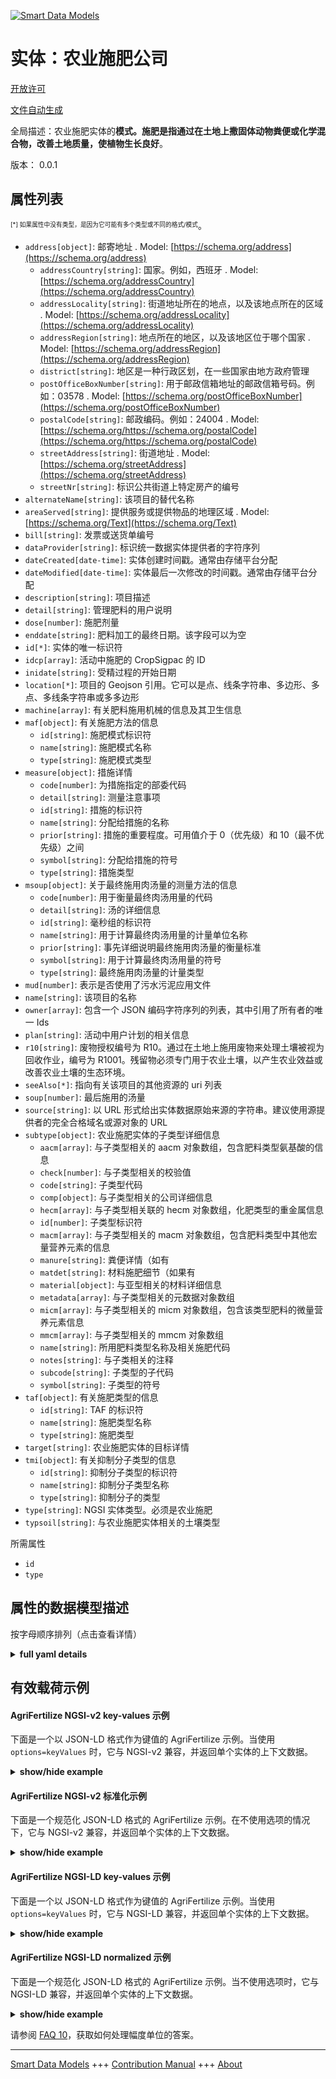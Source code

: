 <!-- 10-Header -->  
[![Smart Data Models](https://smartdatamodels.org/wp-content/uploads/2022/01/SmartDataModels_logo.png "Logo")](https://smartdatamodels.org)  
实体：农业施肥公司  
=========<!-- /10-Header -->  
<!-- 15-License -->  
[开放许可](https://github.com/smart-data-models//dataModel.Agrifood/blob/master/AgriFertilize/LICENSE.md)  
[文件自动生成](https://docs.google.com/presentation/d/e/2PACX-1vTs-Ng5dIAwkg91oTTUdt8ua7woBXhPnwavZ0FxgR8BsAI_Ek3C5q97Nd94HS8KhP-r_quD4H0fgyt3/pub?start=false&loop=false&delayms=3000#slide=id.gb715ace035_0_60)  
<!-- /15-License -->  
<!-- 20-Description -->  
全局描述：农业施肥实体的**模式。施肥是指通过在土地上撒固体动物粪便或化学混合物，改善土地质量，使植物生长良好**。  
版本： 0.0.1  
<!-- /20-Description -->  
<!-- 30-PropertiesList -->  

## 属性列表  

<sup><sub>[*] 如果属性中没有类型，是因为它可能有多个类型或不同的格式/模式</sub></sup>。  
- `address[object]`: 邮寄地址  . Model: [https://schema.org/address](https://schema.org/address)	- `addressCountry[string]`: 国家。例如，西班牙  . Model: [https://schema.org/addressCountry](https://schema.org/addressCountry)  
	- `addressLocality[string]`: 街道地址所在的地点，以及该地点所在的区域  . Model: [https://schema.org/addressLocality](https://schema.org/addressLocality)  
	- `addressRegion[string]`: 地点所在的地区，以及该地区位于哪个国家  . Model: [https://schema.org/addressRegion](https://schema.org/addressRegion)  
	- `district[string]`: 地区是一种行政区划，在一些国家由地方政府管理    
	- `postOfficeBoxNumber[string]`: 用于邮政信箱地址的邮政信箱号码。例如：03578  . Model: [https://schema.org/postOfficeBoxNumber](https://schema.org/postOfficeBoxNumber)  
	- `postalCode[string]`: 邮政编码。例如：24004  . Model: [https://schema.org/https://schema.org/postalCode](https://schema.org/https://schema.org/postalCode)  
	- `streetAddress[string]`: 街道地址  . Model: [https://schema.org/streetAddress](https://schema.org/streetAddress)  
	- `streetNr[string]`: 标识公共街道上特定房产的编号    
- `alternateName[string]`: 该项目的替代名称  - `areaServed[string]`: 提供服务或提供物品的地理区域  . Model: [https://schema.org/Text](https://schema.org/Text)- `bill[string]`: 发票或送货单编号  - `dataProvider[string]`: 标识统一数据实体提供者的字符序列  - `dateCreated[date-time]`: 实体创建时间戳。通常由存储平台分配  - `dateModified[date-time]`: 实体最后一次修改的时间戳。通常由存储平台分配  - `description[string]`: 项目描述  - `detail[string]`: 管理肥料的用户说明  - `dose[number]`: 施肥剂量  - `enddate[string]`: 肥料加工的最终日期。该字段可以为空  - `id[*]`: 实体的唯一标识符  - `idcp[array]`: 活动中施肥的 CropSigpac 的 ID  - `inidate[string]`: 受精过程的开始日期  - `location[*]`: 项目的 Geojson 引用。它可以是点、线条字符串、多边形、多点、多线条字符串或多多边形  - `machine[array]`: 有关肥料施用机械的信息及其卫生信息  - `maf[object]`: 有关施肥方法的信息  	- `id[string]`: 施肥模式标识符    
	- `name[string]`: 施肥模式名称    
	- `type[string]`: 施肥模式类型    
- `measure[object]`: 措施详情  	- `code[number]`: 为措施指定的部委代码    
	- `detail[string]`: 测量注意事项    
	- `id[string]`: 措施的标识符    
	- `name[string]`: 分配给措施的名称    
	- `prior[string]`: 措施的重要程度。可用值介于 0（优先级）和 10（最不优先级）之间    
	- `symbol[string]`: 分配给措施的符号    
	- `type[string]`: 措施类型    
- `msoup[object]`: 关于最终施用肉汤量的测量方法的信息  	- `code[number]`: 用于衡量最终肉汤用量的代码    
	- `detail[string]`: 汤的详细信息    
	- `id[string]`: 毫秒组的标识符    
	- `name[string]`: 用于计算最终肉汤用量的计量单位名称    
	- `prior[string]`: 事先详细说明最终施用肉汤量的衡量标准    
	- `symbol[string]`: 用于计算最终肉汤用量的符号    
	- `type[string]`: 最终施用肉汤量的计量类型    
- `mud[number]`: 表示是否使用了污水污泥应用文件  - `name[string]`: 该项目的名称  - `owner[array]`: 包含一个 JSON 编码字符序列的列表，其中引用了所有者的唯一 Ids  - `plan[string]`: 活动中用户计划的相关信息  - `r10[string]`: 废物授权编号为 R10。通过在土地上施用废物来处理土壤被视为回收作业，编号为 R1001。残留物必须专门用于农业土壤，以产生农业效益或改善农业土壤的生态环境。  - `seeAlso[*]`: 指向有关该项目的其他资源的 uri 列表  - `soup[number]`: 最后施用的汤量  - `source[string]`: 以 URL 形式给出实体数据原始来源的字符串。建议使用源提供者的完全合格域名或源对象的 URL  - `subtype[object]`: 农业施肥实体的子类型详细信息  	- `aacm[array]`: 与子类型相关的 aacm 对象数组，包含肥料类型氨基酸的信息    
	- `check[number]`: 与子类型相关的校验值    
	- `code[string]`: 子类型代码    
	- `comp[object]`: 与子类型相关的公司详细信息    
	- `hecm[array]`: 与子类型相关联的 hecm 对象数组，化肥类型的重金属信息    
	- `id[number]`: 子类型标识符    
	- `macm[array]`: 与子类型相关的 macm 对象数组，包含肥料类型中其他宏量营养元素的信息    
	- `manure[string]`: 粪便详情（如有    
	- `matdet[string]`: 材料施肥细节（如果有    
	- `material[object]`: 与亚型相关的材料详细信息    
	- `metadata[array]`: 与子类型相关的元数据对象数组    
	- `micm[array]`: 与子类型相关的 micm 对象数组，包含该类型肥料的微量营养元素信息    
	- `mmcm[array]`: 与子类型相关的 mmcm 对象数组    
	- `name[string]`: 所用肥料类型名称及相关施肥代码    
	- `notes[string]`: 与子类相关的注释    
	- `subcode[string]`: 子类型的子代码    
	- `symbol[string]`: 子类型的符号    
- `taf[object]`: 有关施肥类型的信息  	- `id[string]`: TAF 的标识符    
	- `name[string]`: 施肥类型名称    
	- `type[string]`: 施肥类型    
- `target[string]`: 农业施肥实体的目标详情  - `tmi[object]`: 有关抑制分子类型的信息  	- `id[string]`: 抑制分子类型的标识符    
	- `name[string]`: 抑制分子类型名称    
	- `type[string]`: 抑制分子的类型    
- `type[string]`: NGSI 实体类型。必须是农业施肥  - `typsoil[string]`: 与农业施肥实体相关的土壤类型  <!-- /30-PropertiesList -->  
<!-- 35-RequiredProperties -->  
所需属性  
- `id`  - `type`  <!-- /35-RequiredProperties -->  
<!-- 40-NotesYaml -->  
<!-- /40-NotesYaml -->  
<!-- 50-DataModelHeader -->  
## 属性的数据模型描述  
按字母顺序排列（点击查看详情）  
<!-- /50-DataModelHeader -->  
<!-- 60-ModelYaml -->  
<details><summary><strong>full yaml details</strong></summary>    
```yaml  
AgriFertilize:    
  description: 'Schema for AgriFertilize entity. To fertilize land means to improve its quality in order to make plants grow well on it, by spreading solid animal waste or a chemical mixture on it'    
  properties:    
    address:    
      description: The mailing address    
      properties:    
        addressCountry:    
          description: 'The country. For example, Spain'    
          type: string    
          x-ngsi:    
            model: https://schema.org/addressCountry    
            type: Property    
        addressLocality:    
          description: 'The locality in which the street address is, and which is in the region'    
          type: string    
          x-ngsi:    
            model: https://schema.org/addressLocality    
            type: Property    
        addressRegion:    
          description: 'The region in which the locality is, and which is in the country'    
          type: string    
          x-ngsi:    
            model: https://schema.org/addressRegion    
            type: Property    
        district:    
          description: 'A district is a type of administrative division that, in some countries, is managed by the local government'    
          type: string    
          x-ngsi:    
            type: Property    
        postOfficeBoxNumber:    
          description: 'The post office box number for PO box addresses. For example, 03578'    
          type: string    
          x-ngsi:    
            model: https://schema.org/postOfficeBoxNumber    
            type: Property    
        postalCode:    
          description: 'The postal code. For example, 24004'    
          type: string    
          x-ngsi:    
            model: https://schema.org/https://schema.org/postalCode    
            type: Property    
        streetAddress:    
          description: The street address    
          type: string    
          x-ngsi:    
            model: https://schema.org/streetAddress    
            type: Property    
        streetNr:    
          description: Number identifying a specific property on a public street    
          type: string    
          x-ngsi:    
            type: Property    
      type: object    
      x-ngsi:    
        model: https://schema.org/address    
        type: Property    
    alternateName:    
      description: An alternative name for this item    
      type: string    
      x-ngsi:    
        type: Property    
    areaServed:    
      description: The geographic area where a service or offered item is provided    
      type: string    
      x-ngsi:    
        model: https://schema.org/Text    
        type: Property    
    bill:    
      description: Invoice or delivery note number    
      type: string    
      x-ngsi:    
        type: Property    
    dataProvider:    
      description: A sequence of characters identifying the provider of the harmonised data entity    
      type: string    
      x-ngsi:    
        type: Property    
    dateCreated:    
      description: Entity creation timestamp. This will usually be allocated by the storage platform    
      format: date-time    
      type: string    
      x-ngsi:    
        type: Property    
    dateModified:    
      description: Timestamp of the last modification of the entity. This will usually be allocated by the storage platform    
      format: date-time    
      type: string    
      x-ngsi:    
        type: Property    
    description:    
      description: A description of this item    
      type: string    
      x-ngsi:    
        type: Property    
    detail:    
      description: User notes on administered fertilizer    
      type: string    
      x-ngsi:    
        type: Property    
    dose:    
      description: Fertilizer dose administered    
      type: number    
      x-ngsi:    
        type: Property    
    enddate:    
      description: Final date of fertilizer process. This field can be empty    
      type: string    
      x-ngsi:    
        type: Property    
    id:    
      anyOf:    
        - description: Identifier format of any NGSI entity    
          maxLength: 256    
          minLength: 1    
          pattern: ^[\w\-\.\{\}\$\+\*\[\]`|~^@!,:\\]+$    
          type: string    
          x-ngsi:    
            type: Property    
        - description: Identifier format of any NGSI entity    
          format: uri    
          type: string    
          x-ngsi:    
            type: Property    
      description: Unique identifier of the entity    
      x-ngsi:    
        type: Relationship    
    idcp:    
      description: IDs of the CropSigpac on which the fertilizer is applied in the campaign    
      items:    
        description: Every element of the array of IDs of the CropSigpac on which the fertilizer is applied    
        type: string    
        x-ngsi:    
          type: Property    
      type: array    
      x-ngsi:    
        type: Property    
    inidate:    
      description: The start date of the fertilization process    
      type: string    
      x-ngsi:    
        type: Property    
    location:    
      description: 'Geojson reference to the item. It can be Point, LineString, Polygon, MultiPoint, MultiLineString or MultiPolygon'    
      oneOf:    
        - description: Geojson reference to the item. Point    
          properties:    
            bbox:    
              items:    
                type: number    
              minItems: 4    
              type: array    
            coordinates:    
              items:    
                type: number    
              minItems: 2    
              type: array    
            type:    
              enum:    
                - Point    
              type: string    
          required:    
            - type    
            - coordinates    
          title: GeoJSON Point    
          type: object    
          x-ngsi:    
            type: GeoProperty    
        - description: Geojson reference to the item. LineString    
          properties:    
            bbox:    
              items:    
                type: number    
              minItems: 4    
              type: array    
            coordinates:    
              items:    
                items:    
                  type: number    
                minItems: 2    
                type: array    
              minItems: 2    
              type: array    
            type:    
              enum:    
                - LineString    
              type: string    
          required:    
            - type    
            - coordinates    
          title: GeoJSON LineString    
          type: object    
          x-ngsi:    
            type: GeoProperty    
        - description: Geojson reference to the item. Polygon    
          properties:    
            bbox:    
              items:    
                type: number    
              minItems: 4    
              type: array    
            coordinates:    
              items:    
                items:    
                  items:    
                    type: number    
                  minItems: 2    
                  type: array    
                minItems: 4    
                type: array    
              type: array    
            type:    
              enum:    
                - Polygon    
              type: string    
          required:    
            - type    
            - coordinates    
          title: GeoJSON Polygon    
          type: object    
          x-ngsi:    
            type: GeoProperty    
        - description: Geojson reference to the item. MultiPoint    
          properties:    
            bbox:    
              items:    
                type: number    
              minItems: 4    
              type: array    
            coordinates:    
              items:    
                items:    
                  type: number    
                minItems: 2    
                type: array    
              type: array    
            type:    
              enum:    
                - MultiPoint    
              type: string    
          required:    
            - type    
            - coordinates    
          title: GeoJSON MultiPoint    
          type: object    
          x-ngsi:    
            type: GeoProperty    
        - description: Geojson reference to the item. MultiLineString    
          properties:    
            bbox:    
              items:    
                type: number    
              minItems: 4    
              type: array    
            coordinates:    
              items:    
                items:    
                  items:    
                    type: number    
                  minItems: 2    
                  type: array    
                minItems: 2    
                type: array    
              type: array    
            type:    
              enum:    
                - MultiLineString    
              type: string    
          required:    
            - type    
            - coordinates    
          title: GeoJSON MultiLineString    
          type: object    
          x-ngsi:    
            type: GeoProperty    
        - description: Geojson reference to the item. MultiLineString    
          properties:    
            bbox:    
              items:    
                type: number    
              minItems: 4    
              type: array    
            coordinates:    
              items:    
                items:    
                  items:    
                    items:    
                      type: number    
                    minItems: 2    
                    type: array    
                  minItems: 4    
                  type: array    
                type: array    
              type: array    
            type:    
              enum:    
                - MultiPolygon    
              type: string    
          required:    
            - type    
            - coordinates    
          title: GeoJSON MultiPolygon    
          type: object    
          x-ngsi:    
            type: GeoProperty    
      x-ngsi:    
        type: GeoProperty    
    machine:    
      description: Information on the machinery assigned to the application of the fertilizer as well as information on its hygiene    
      items:    
        description: Every element in the array of machines used    
        properties:    
          detail:    
            description: This field contains the value associated to the machine    
            type: string    
            x-ngsi:    
              type: Property    
          id:    
            description: Identifier unique of the machine    
            type: string    
            x-ngsi:    
              type: Property    
          idmachine:    
            description: This field contains the value associated to the internal id    
            type: string    
            x-ngsi:    
              type: Property    
          product:    
            description: This field contains the value associated to the product that the machine applies    
            type: string    
            x-ngsi:    
              type: Property    
          type:    
            description: This field contains the type of machine    
            type: string    
            x-ngsi:    
              type: Property    
        type: object    
        x-ngsi:    
          type: Property    
      type: array    
      x-ngsi:    
        type: Property    
    maf:    
      description: Information on fertilizer application methods    
      properties:    
        id:    
          description: Identifier of fertilizer application mode    
          type: string    
          x-ngsi:    
            type: Property    
        name:    
          description: Name of fertilizer application mode    
          type: string    
          x-ngsi:    
            type: Property    
        type:    
          description: Type of fertilizer application mode    
          type: string    
          x-ngsi:    
            type: Property    
      type: object    
      x-ngsi:    
        type: Property    
    measure:    
      description: Details of the measure    
      properties:    
        code:    
          description: Ministry code assigned to the measure    
          type: number    
          x-ngsi:    
            type: Property    
        detail:    
          description: Notes about the measurement    
          type: string    
          x-ngsi:    
            type: Property    
        id:    
          description: Identifier of the measure    
          type: string    
          x-ngsi:    
            type: Property    
        name:    
          description: Name assigned to the measure    
          type: string    
          x-ngsi:    
            type: Property    
        prior:    
          description: Level of importance of the measure. Available values are between 0 (priority) and 10 (least priority)    
          type: string    
          x-ngsi:    
            type: Property    
        symbol:    
          description: Symbol assigned to the measure    
          type: string    
          x-ngsi:    
            type: Property    
        type:    
          description: Type of the measure    
          type: string    
          x-ngsi:    
            type: Property    
      type: object    
      x-ngsi:    
        type: Property    
    msoup:    
      description: Information on the measurement used for the final amount of broth administered    
      properties:    
        code:    
          description: Code of the measure used for the final amount of broth administered    
          type: number    
          x-ngsi:    
            type: Property    
        detail:    
          description: Details of the msoup    
          type: string    
          x-ngsi:    
            type: Property    
        id:    
          description: Identifier of the msoup    
          type: string    
          x-ngsi:    
            type: Property    
        name:    
          description: Name of the measure used for the final amount of broth administered    
          type: string    
          x-ngsi:    
            type: Property    
        prior:    
          description: Prior details of the measure used for the final amount of broth administered    
          type: string    
          x-ngsi:    
            type: Property    
        symbol:    
          description: Symbol of the measure used for the final amount of broth administered    
          type: string    
          x-ngsi:    
            type: Property    
        type:    
          description: Type of the measure used for the final amount of broth administered    
          type: string    
          x-ngsi:    
            type: Property    
      type: object    
      x-ngsi:    
        type: Property    
    mud:    
      description: Indicates whether sewage sludge application document has been used or not    
      type: number    
      x-ngsi:    
        type: Property    
    name:    
      description: The name of this item    
      type: string    
      x-ngsi:    
        type: Property    
    owner:    
      description: A List containing a JSON encoded sequence of characters referencing the unique Ids of the owner(s)    
      items:    
        anyOf:    
          - description: Identifier format of any NGSI entity    
            maxLength: 256    
            minLength: 1    
            pattern: ^[\w\-\.\{\}\$\+\*\[\]`|~^@!,:\\]+$    
            type: string    
            x-ngsi:    
              type: Property    
          - description: Identifier format of any NGSI entity    
            format: uri    
            type: string    
            x-ngsi:    
              type: Property    
        description: Unique identifier of the entity    
        x-ngsi:    
          type: Relationship    
      type: array    
      x-ngsi:    
        type: Property    
    plan:    
      description: Information about the subscriber plans that are part of the campaign    
      type: string    
      x-ngsi:    
        type: Property    
    r10:    
      description: Waste authorisation number R10. The treatment of soil by applying waste to the land is considered a recovery operation coded as R1001. Residues must be applied to agricultural soils exclusively for the purpose of producing a benefit to agriculture or an ecological improvement of the same    
      type: string    
      x-ngsi:    
        type: Property    
    seeAlso:    
      description: list of uri pointing to additional resources about the item    
      oneOf:    
        - items:    
            format: uri    
            type: string    
          minItems: 1    
          type: array    
        - format: uri    
          type: string    
      x-ngsi:    
        type: Property    
    soup:    
      description: Final soup amount administered    
      type: number    
      x-ngsi:    
        type: Property    
    source:    
      description: 'A sequence of characters giving the original source of the entity data as a URL. Recommended to be the fully qualified domain name of the source provider, or the URL to the source object'    
      type: string    
      x-ngsi:    
        type: Property    
    subtype:    
      description: Subtype details of the AgriFertilize entity    
      properties:    
        aacm:    
          description: 'Array of aacm objects associated with the subtype, information on amino acids of the fertilizer type'    
          items:    
            description: 'Every element of the accm '    
            properties:    
              id:    
                description: Identifier of aacm    
                type: number    
                x-ngsi:    
                  type: Property    
              subtype:    
                description: Subtype details of aacm    
                properties:    
                  code:    
                    description: Code of the aacm subtype    
                    type: number    
                    x-ngsi:    
                      type: Property    
                  id:    
                    description: Identifier of the aacm subtype    
                    type: number    
                    x-ngsi:    
                      type: Property    
                  name:    
                    description: Name of the amino acids of the fertilizer type    
                    type: string    
                    x-ngsi:    
                      type: Property    
                  subtype:    
                    description: Nested subtype details of aacm    
                    properties:    
                      id:    
                        description: Identifier of the nested aacm subtype    
                        type: number    
                        x-ngsi:    
                          type: Property    
                      name:    
                        description: Name of the nested aacm subtype    
                        type: string    
                        x-ngsi:    
                          type: Property    
                      type:    
                        description: Type of the nested aacm subtype    
                        type: string    
                        x-ngsi:    
                          type: Property    
                    type: object    
                    x-ngsi:    
                      type: Property    
                  symbol:    
                    description: Symbol of the aacm subtype    
                    type: string    
                    x-ngsi:    
                      type: Property    
                  type:    
                    description: Type of the aacm subtype    
                    type: string    
                    x-ngsi:    
                      type: Property    
                type: object    
                x-ngsi:    
                  type: Property    
              type:    
                description: 'This field contains the type associated to the aacm, information on amino acids of the fertilizer type'    
                type: string    
                x-ngsi:    
                  type: Property    
              value:    
                description: This field contains the value associated to the aacm    
                type: number    
                x-ngsi:    
                  type: Property    
            type: object    
            x-ngsi:    
              type: Property    
          type: array    
          x-ngsi:    
            type: Property    
        check:    
          description: Check value associated with the subtype    
          type: number    
          x-ngsi:    
            type: Property    
        code:    
          description: Code of the subtype    
          type: string    
          x-ngsi:    
            type: Property    
        comp:    
          description: Details of the company associated with the subtype    
          properties:    
            id:    
              description: Identifier of the company    
              type: number    
              x-ngsi:    
                type: Property    
            name:    
              description: Name of the company that owns the fertilizer    
              type: string    
              x-ngsi:    
                type: Property    
            type:    
              description: Type of the company    
              type: string    
              x-ngsi:    
                type: Property    
            vat:    
              description: VAT of the company that owns the fertilizer    
              type: string    
              x-ngsi:    
                type: Property    
          type: object    
          x-ngsi:    
            type: Property    
        hecm:    
          description: 'Array of hecm objects associated with the subtype, information heavy metals of the fertilizer type'    
          items:    
            description: Every element of the hecm array    
            properties:    
              id:    
                description: Identifier of hecm    
                type: number    
                x-ngsi:    
                  type: Property    
              subtype:    
                description: Subtype details of hecm    
                properties:    
                  code:    
                    description: Code of the hecm subtype    
                    type: number    
                    x-ngsi:    
                      type: Property    
                  id:    
                    description: Identifier of the hecm subtype    
                    type: number    
                    x-ngsi:    
                      type: Property    
                  name:    
                    description: Name of the heavy metals of the fertilizer type    
                    type: string    
                    x-ngsi:    
                      type: Property    
                  subtype:    
                    description: Nested subtype details of hecm    
                    properties:    
                      id:    
                        description: Identifier of the nested hecm subtype    
                        type: number    
                        x-ngsi:    
                          type: Property    
                      name:    
                        description: Name of the nested hecm subtype    
                        type: string    
                        x-ngsi:    
                          type: Property    
                      type:    
                        description: Type of the nested hecm subtype    
                        type: string    
                        x-ngsi:    
                          type: Property    
                    type: object    
                    x-ngsi:    
                      type: Property    
                  symbol:    
                    description: Symbol of the hecm subtype    
                    type: string    
                    x-ngsi:    
                      type: Property    
                  type:    
                    description: Type of the hecm subtype    
                    type: string    
                    x-ngsi:    
                      type: Property    
                type: object    
                x-ngsi:    
                  type: Property    
              type:    
                description: 'This field contains the type associated to the hecm, information on heavy metals of the fertilizer type'    
                type: string    
                x-ngsi:    
                  type: Property    
              value:    
                description: This field contains the value associated to the hecm    
                type: number    
                x-ngsi:    
                  type: Property    
            type: object    
            x-ngsi:    
              type: Property    
          type: array    
          x-ngsi:    
            type: Property    
        id:    
          description: Identifier of the subtype    
          type: number    
          x-ngsi:    
            type: Property    
        macm:    
          description: 'Array of macm objects associated with the subtype, information on other macronutrients of the fertilizer type'    
          items:    
            description: The individual objects inside the macm    
            properties:    
              id:    
                description: Identifier of macm    
                type: number    
                x-ngsi:    
                  type: Property    
              subtype:    
                description: Subtype details of macm    
                properties:    
                  code:    
                    description: Code of the macm subtype    
                    type: number    
                    x-ngsi:    
                      type: Property    
                  id:    
                    description: Identifier of the macm subtype    
                    type: number    
                    x-ngsi:    
                      type: Property    
                  name:    
                    description: Name of the other macronutrients of the fertilizer type    
                    type: string    
                    x-ngsi:    
                      type: Property    
                  subtype:    
                    description: Nested subtype details of macm    
                    properties:    
                      id:    
                        description: Identifier of the nested macm subtype    
                        type: number    
                        x-ngsi:    
                          type: Property    
                      name:    
                        description: Name of the nested macm subtype    
                        type: string    
                        x-ngsi:    
                          type: Property    
                      type:    
                        description: Type of the nested macm subtype    
                        type: string    
                        x-ngsi:    
                          type: Property    
                    type: object    
                    x-ngsi:    
                      type: Property    
                  symbol:    
                    description: Symbol of the macm subtype    
                    type: string    
                    x-ngsi:    
                      type: Property    
                  type:    
                    description: Type of the macm subtype    
                    type: string    
                    x-ngsi:    
                      type: Property    
                type: object    
                x-ngsi:    
                  type: Property    
              type:    
                description: 'This field contains the type associated to the macm, information on other macronutrients of the fertilizer type'    
                type: string    
                x-ngsi:    
                  type: Property    
              value:    
                description: This field contains the value associated to the macm    
                type: number    
                x-ngsi:    
                  type: Property    
            type: object    
            x-ngsi:    
              type: Property    
          type: array    
          x-ngsi:    
            type: Property    
        manure:    
          description: 'Manure details, if any'    
          type: string    
          x-ngsi:    
            type: Property    
        matdet:    
          description: 'Material fertilize detail, if any'    
          type: string    
          x-ngsi:    
            type: Property    
        material:    
          description: Material details associated with the subtype    
          properties:    
            id:    
              description: Identifier of the material    
              type: number    
              x-ngsi:    
                type: Property    
            name:    
              description: Name of the material that uses compost or fertilizer    
              type: string    
              x-ngsi:    
                type: Property    
            type:    
              description: Type of the material that uses compost or fertilizer    
              type: string    
              x-ngsi:    
                type: Property    
          type: object    
          x-ngsi:    
            type: Property    
        metadata:    
          description: Array of metadata objects associated with the subtype    
          items:    
            description: Every group of elements in the metadata    
            properties:    
              date:    
                description: Date associated with the metadata    
                format: date-time    
                type: string    
                x-ngsi:    
                  type: Property    
              type:    
                description: Type of metadata    
                type: string    
                x-ngsi:    
                  type: Property    
              user:    
                description: User details associated with the metadata    
                properties:    
                  email:    
                    description: Email of the user    
                    type: string    
                    x-ngsi:    
                      type: Property    
                  id:    
                    description: Identifier of the user    
                    type: string    
                    x-ngsi:    
                      type: Property    
                  loginname:    
                    description: Login name of the user    
                    type: string    
                    x-ngsi:    
                      type: Property    
                  name:    
                    description: Name of the user in the system    
                    type: string    
                    x-ngsi:    
                      type: Property    
                  surname:    
                    description: Surname of the user    
                    type: string    
                    x-ngsi:    
                      type: Property    
                  type:    
                    description: Type of the user    
                    type: string    
                    x-ngsi:    
                      type: Property    
                  vat:    
                    description: VAT (identification number) of the user    
                    type: string    
                    x-ngsi:    
                      type: Property    
                type: object    
                x-ngsi:    
                  type: Property    
            type: object    
            x-ngsi:    
              type: Property    
          type: array    
          x-ngsi:    
            type: Property    
        micm:    
          description: 'Array of micm objects associated with the subtype, information on micronutrients of the type of fertilizer'    
          items:    
            description: Every element of the micm    
            properties:    
              id:    
                description: Identifier of micm    
                type: number    
                x-ngsi:    
                  type: Property    
              subtype:    
                description: Subtype details of micm    
                properties:    
                  code:    
                    description: Code of the micm subtype    
                    type: number    
                    x-ngsi:    
                      type: Property    
                  id:    
                    description: Identifier of the micm subtype    
                    type: number    
                    x-ngsi:    
                      type: Property    
                  name:    
                    description: Name of the micronutrients of the type of fertilizer    
                    type: string    
                    x-ngsi:    
                      type: Property    
                  subtype:    
                    description: Nested subtype details of micm    
                    properties:    
                      id:    
                        description: Identifier of the nested micm subtype    
                        type: number    
                        x-ngsi:    
                          type: Property    
                      name:    
                        description: Name of the nested micm subtype    
                        type: string    
                        x-ngsi:    
                          type: Property    
                      type:    
                        description: Type of the nested micm subtype    
                        type: string    
                        x-ngsi:    
                          type: Property    
                    type: object    
                    x-ngsi:    
                      type: Property    
                  symbol:    
                    description: Symbol of the micm subtype    
                    type: string    
                    x-ngsi:    
                      type: Property    
                  type:    
                    description: Type of the micm subtype    
                    type: string    
                    x-ngsi:    
                      type: Property    
                type: object    
                x-ngsi:    
                  type: Property    
              type:    
                description: 'This field contains the type associated to the micm, information on micronutrients of the type of fertilizer'    
                type: string    
                x-ngsi:    
                  type: Property    
              value:    
                description: This field contains the value associated to the micm    
                type: number    
                x-ngsi:    
                  type: Property    
            type: object    
            x-ngsi:    
              type: Property    
          type: array    
          x-ngsi:    
            type: Property    
        mmcm:    
          description: Array of mmcm objects associated with the subtype    
          items:    
            description: Every element in the mmdm array    
            properties:    
              id:    
                description: Identifier of mmcm    
                type: number    
                x-ngsi:    
                  type: Property    
              subtype:    
                description: Subtype details of mmcm    
                properties:    
                  code:    
                    description: Code of the mmcm subtype    
                    type: number    
                    x-ngsi:    
                      type: Property    
                  id:    
                    description: Identifier of the mmcm subtype    
                    type: number    
                    x-ngsi:    
                      type: Property    
                  name:    
                    description: Name of the main macronutrient of the fertilizer type    
                    type: string    
                    x-ngsi:    
                      type: Property    
                  subtype:    
                    description: Nested subtype details of mmcm    
                    properties:    
                      id:    
                        description: Identifier of the nested mmcm subtype    
                        type: number    
                        x-ngsi:    
                          type: Property    
                      name:    
                        description: Name of the nested mmcm subtype    
                        type: string    
                        x-ngsi:    
                          type: Property    
                      type:    
                        description: Type of the nested mmcm subtype    
                        type: string    
                        x-ngsi:    
                          type: Property    
                    type: object    
                    x-ngsi:    
                      type: Property    
                  symbol:    
                    description: Symbol of the mmcm subtype    
                    type: string    
                    x-ngsi:    
                      type: Property    
                  type:    
                    description: Type of the mmcm subtype    
                    type: string    
                    x-ngsi:    
                      type: Property    
                type: object    
                x-ngsi:    
                  type: Property    
              type:    
                description: 'This field contains the type associated to the mmcm, information on the main macronutrients of the fertilizer type'    
                type: string    
                x-ngsi:    
                  type: Property    
              value:    
                description: This field contains the value associated to the mmcm    
                type: number    
                x-ngsi:    
                  type: Property    
            type: object    
            x-ngsi:    
              type: Property    
          type: array    
          x-ngsi:    
            type: Property    
        name:    
          description: Name of the type of fertilizer used and associated with the fertilization code    
          type: string    
          x-ngsi:    
            type: Property    
        notes:    
          description: Notes associated with the subtype    
          type: string    
          x-ngsi:    
            type: Property    
        subcode:    
          description: Subcode of the subtype    
          type: string    
          x-ngsi:    
            type: Property    
        symbol:    
          description: Symbol of the subtype    
          type: string    
          x-ngsi:    
            type: Property    
      type: object    
      x-ngsi:    
        type: Property    
    taf:    
      description: Information on types of fertilizer application    
      properties:    
        id:    
          description: Identifier of the TAF    
          type: string    
          x-ngsi:    
            type: Property    
        name:    
          description: Name of the types of fertilizer application    
          type: string    
          x-ngsi:    
            type: Property    
        type:    
          description: Type of the types of fertilizer application    
          type: string    
          x-ngsi:    
            type: Property    
      type: object    
      x-ngsi:    
        type: Property    
    target:    
      description: Target details for the AgriFertilize entity    
      type: string    
      x-ngsi:    
        type: Property    
    tmi:    
      description: Information on the types of inhibitory molecule    
      properties:    
        id:    
          description: Identifier of the types of inhibitory molecule    
          type: string    
          x-ngsi:    
            type: Property    
        name:    
          description: Name of the types of inhibitory molecule    
          type: string    
          x-ngsi:    
            type: Property    
        type:    
          description: Type of the types of inhibitory molecule    
          type: string    
          x-ngsi:    
            type: Property    
      type: object    
      x-ngsi:    
        type: Property    
    type:    
      description: NGSI Entity Type. It has to be AgriFertilize    
      enum:    
        - AgriFertilize    
      type: string    
      x-ngsi:    
        type: Property    
    typsoil:    
      description: Type of soil associated with the AgriFertilize entity    
      type: string    
      x-ngsi:    
        type: Property    
  required:    
    - id    
    - type    
  type: object    
  x-derived-from: ""    
  x-disclaimer: 'Redistribution and use in source and binary forms, with or without modification, are permitted  provided that the license conditions are met. Copyleft (c) 2024 Contributors to Smart Data Models Program'    
  x-license-url: https://github.com/smart-data-models/dataModel.Agrifood/blob/master/AgriFertilize/LICENSE.md    
  x-model-schema: https://smart-data-models.github.io/dataModel.Agrifood/AgriFertilize/schema.json    
  x-model-tags: 'Agrifood, AgriFertilize'    
  x-version: 0.0.1    
```  
</details>    
<!-- /60-ModelYaml -->  
<!-- 70-MiddleNotes -->  
<!-- /70-MiddleNotes -->  
<!-- 80-Examples -->  
## 有效载荷示例  
#### AgriFertilize NGSI-v2 key-values 示例  
下面是一个以 JSON-LD 格式作为键值的 AgriFertilize 示例。当使用 `options=keyValues` 时，它与 NGSI-v2 兼容，并返回单个实体的上下文数据。  
<details><summary><strong>show/hide example</strong></summary>    
```json  
{  
	"id": "urn:ngsi-ld:AgriFertilize:1",  
	"type": "AgriFertilize",  
	"dateCreated": "2024-05-30T09:14:44",  
	"dateModified": "2024-05-30T09:14:44",  
	"name": "",  
	"subtype": {  
		"type": "TypeFertilize",  
		"id": 1339,  
		"code": "F0002478/2025",  
		"name": "Abono Organico Npk (Ca) 1,5-1-2 (2) Mezcla De Origen Animal Y Vegetal Sirlepur",  
		"mmcm": [{  
				"type": "CM",  
				"id": 10000,  
				"subtype": {  
					"type": "TCM",  
					"id": 1,  
					"subtype": {  
						"type": "SCM",  
						"id": 1,  
						"name": "Macronutriente principal"  
					},  
					"code": 1,  
					"name": "Nitrógeno total",  
					"symbol": "% N total"  
				},  
				"value": 1.5  
			},  
			{  
				"type": "CM",  
				"id": 10001,  
				"subtype": {  
					"type": "TCM",  
					"id": 6,  
					"subtype": {  
						"type": "SCM",  
						"id": 1,  
						"name": "Macronutriente principal"  
					},  
					"code": 6,  
					"name": "Óxido de fósforo total",  
					"symbol": "% P2O5 total"  
				},  
				"value": 1  
			},  
			{  
				"type": "CM",  
				"id": 10002,  
				"subtype": {  
					"type": "TCM",  
					"id": 9,  
					"subtype": {  
						"type": "SCM",  
						"id": 1,  
						"name": "Macronutriente principal"  
					},  
					"code": 9,  
					"name": "Óxido de potasio",  
					"symbol": "% K2O total"  
				},  
				"value": 2  
			}  
		],  
		"macm": [{  
			"type": "CM",  
			"id": 44578,  
			"subtype": {  
				"type": "TCM",  
				"id": 2,  
				"subtype": {  
					"type": "SCM",  
					"id": 2,  
					"name": "Otro macronutriente"  
				},  
				"code": 2,  
				"name": "Nitrógeno orgánico",  
				"symbol": "% N orgánico"  
			},  
			"value": 1.5  
		}],  
		"hecm": [{  
			"type": "CM",  
			"id": 44582,  
			"subtype": {  
				"type": "TCM",  
				"id": 16,  
				"subtype": {  
					"type": "SCM",  
					"id": 4,  
					"name": "Metal pesado"  
				},  
				"code": 2,  
				"name": "Cobre",  
				"symbol": "% Cu"  
			},  
			"value": 0.0001  
		}],  
		"micm": [{  
			"type": "CM",  
			"id": 44581,  
			"subtype": {  
				"type": "TCM",  
				"id": 22,  
				"subtype": {  
					"type": "SCM",  
					"id": 3,  
					"name": "Micronutriente"  
				},  
				"code": 1,  
				"name": "Boro",  
				"symbol": "% Bo"  
			},  
			"value": 1.1  
		}],  
		"accm": [{  
			"type": "CM",  
			"id": 58492,  
			"subtype": {  
				"type": "TCM",  
				"id": 33,  
				"subtype": {  
					"type": "SCM",  
					"id": 5,  
					"name": "Ácido"  
				},  
				"code": -1,  
				"name": "Ácido húmico",  
				"symbol": "% Hum"  
			},  
			"value": 1  
		}],  
		"aacm": [{  
			"type": "CM",  
			"id": 58494,  
			"subtype": {  
				"type": "TCM",  
				"id": 40,  
				"subtype": {  
					"type": "SCM",  
					"id": 6,  
					"name": "Aminoácido"  
				},  
				"code": -1,  
				"name": "Glicina",  
				"symbol": "% Gly"  
			},  
			"value": 1  
		}],  
		"otcm": [{  
			"type": "CM",  
			"id": 58496,  
			"subtype": {  
				"type": "TCM",  
				"id": 54,  
				"subtype": {  
					"type": "SCM",  
					"id": 7,  
					"name": "Otro"  
				},  
				"code": -1,  
				"name": "Manitol",  
				"symbol": "% manitol"  
			},  
			"value": 0.4  
		}],  
		"comp": {  
			"type": "Company",  
			"id": 269,  
			"name": "Organicos Pedrin, S.l",  
			"nif": ""  
		},  
		"manure": "",  
		"material": {  
			"type": "TMF",  
			"id": 15,  
			"name": "Productos fertilizantes: abonos orgánicos"  
		},  
		"matdet": "",  
		"provider": "",  
		"nif": "",  
		"check": 0,  
		"metadata": [{  
			"type": "Create",  
			"user": {  
				"type": "UserMetadata",  
				"id": "1",  
				"loginname": "sistema",  
				"email": "",  
				"name": "Sistema",  
				"surname": "",  
				"nif": ""  
			},  
			"date": "2024-02-09T15:48:46"  
		}],  
		"reviewed": "1"  
	},  
	"inidate": "2025-05-30T09:14:44",  
	"enddate": "",  
	"dose": 10,  
	"measure": {  
		"type": "Measure",  
		"id": "501",  
		"subtype": {  
			"type": "TypeMeasure",  
			"id": "6",  
			"name": "Fertilizante"  
		},  
		"code": 17,  
		"name": "Kilogramo por hectárea",  
		"symbol": "kg/ha",  
		"prior": "1",  
		"detail": ""  
	},  
	"soup": 1000,  
	"msoup": {  
		"type": "Measure",  
		"id": "514",  
		"subtype": {  
			"type": "TypeMeasure",  
			"id": "6",  
			"name": "Fertilizante"  
		},  
		"code": 4,  
		"name": "Litro",  
		"symbol": "l",  
		"prior": "3",  
		"detail": ""  
	},  
	"r10": "",  
	"mud": 0,  
	"bill": "",  
	"plan": "",  
	"taf": {  
		"type": "TAF",  
		"id": "1",  
		"name": "Abonado de fondo"  
	},  
	"maf": {  
		"type": "MAF",  
		"id": "1",  
		"name": "Esparcido general"  
	},  
	"tmi": {  
		"type": "TMI",  
		"id": "1",  
		"name": "Sin especificar",  
		"acronym": ""  
	},  
	"machine": [{  
		"type": "MachineInfoFertilize",  
		"id": "1",  
		"product": "Agua",  
		"detail": "",  
		"idmachine": "8"  
	}],  
	"detail": "",  
	"idcp": [  
		"13",  
		"14",  
		"15"  
	]  
}  
```  
</details>  
#### AgriFertilize NGSI-v2 标准化示例  
下面是一个规范化 JSON-LD 格式的 AgriFertilize 示例。在不使用选项的情况下，它与 NGSI-v2 兼容，并返回单个实体的上下文数据。  
<details><summary><strong>show/hide example</strong></summary>    
```json  
{  
  "id": "urn:ngsi-ld:AgriFertilize:1",  
  "type": "AgriFertilize",  
  "dateCreated": {  
    "type": "DateTime",  
    "value": "2024-05-30T09:14:44.000Z"  
  },  
  "dateModified": {  
    "type": "DateTime",  
    "value": "2024-05-30T09:14:44.000Z"  
  },  
  "name": {  
    "type": "Text",  
    "value": ""  
  },  
  "subtype": {  
    "type": "StructuredValue",  
    "value": {  
      "type": "TypeFertilize",  
      "id": {  
        "type": "Number",  
        "value": 1339  
      },  
      "code": {  
        "type": "Text",  
        "value": "F0002478/2025"  
      },  
      "name": {  
        "type": "Text",  
        "value": "Abono Organico Npk (Ca) 1,5-1-2 (2) Mezcla De Origen Animal Y Vegetal Sirlepur"  
      },  
      "mmcm": {  
        "type": "StructuredValue",  
        "value": [  
          {  
            "type": "CM",  
            "id": {  
              "type": "Number",  
              "value": 10000  
            },  
            "value": {  
              "type": "Number",  
              "value": 1.5  
            },  
            "subtype": {  
              "type": "StructuredValue",  
              "value": {  
                "type": "TCM",  
                "id": {  
                  "type": "Number",  
                  "value": 1  
                },  
                "subtype": {  
                  "type": "StructuredValue",  
                  "value": {  
                    "type": "SCM",  
                    "id": {  
                      "type": "Number",  
                      "value": 1  
                    },  
                    "name": {  
                      "type": "Text",  
                      "value": "Macronutriente principal"  
                    }  
                  }  
                },  
                "code": {  
                  "type": "Number",  
                  "value": 1  
                },  
                "name": {  
                  "type": "Text",  
                  "value": "Nitrógeno total"  
                },  
                "symbol": {  
                  "type": "Text",  
                  "value": "% N total"  
                }  
              }  
            }  
          },  
          {  
            "type": "CM",  
            "id": {  
              "type": "Number",  
              "value": 10001  
            },  
            "value": {  
              "type": "Number",  
              "value": 1  
            },  
            "subtype": {  
              "type": "StructuredValue",  
              "value": {  
                "type": "TCM",  
                "id": {  
                  "type": "Number",  
                  "value": 6  
                },  
                "subtype": {  
                  "type": "StructuredValue",  
                  "value": {  
                    "type": "SCM",  
                    "id": {  
                      "type": "Number",  
                      "value": 1  
                    },  
                    "name": {  
                      "type": "Text",  
                      "value": "Macronutriente principal"  
                    }  
                  }  
                },  
                "code": {  
                  "type": "Number",  
                  "value": 6  
                },  
                "name": {  
                  "type": "Text",  
                  "value": "Óxido de fósforo total"  
                },  
                "symbol": {  
                  "type": "Text",  
                  "value": "% P2O5 total"  
                }  
              }  
            }  
          },  
          {  
            "type": "CM",  
            "id": {  
              "type": "Number",  
              "value": 10002  
            },  
            "value": {  
              "type": "Number",  
              "value": 2  
            },  
            "subtype": {  
              "type": "StructuredValue",  
              "value": {  
                "type": "TCM",  
                "id": {  
                  "type": "Number",  
                  "value": 9  
                },  
                "subtype": {  
                  "type": "StructuredValue",  
                  "value": {  
                    "type": "SCM",  
                    "id": {  
                      "type": "Number",  
                      "value": 1  
                    },  
                    "name": {  
                      "type": "Text",  
                      "value": "Macronutriente principal"  
                    }  
                  }  
                },  
                "code": {  
                  "type": "Number",  
                  "value": 9  
                },  
                "name": {  
                  "type": "Text",  
                  "value": "Óxido de potasio"  
                },  
                "symbol": {  
                  "type": "Text",  
                  "value": "% K2O total"  
                }  
              }  
            }  
          }  
        ]  
      },  
      "macm": {  
        "type": "StructuredValue",  
        "value": []  
      },  
      "hecm": {  
        "type": "StructuredValue",  
        "value": []  
      },  
      "micm": {  
        "type": "StructuredValue",  
        "value": []  
      },  
      "accm": {  
        "type": "StructuredValue",  
        "value": []  
      },  
      "aacm": {  
        "type": "StructuredValue",  
        "value": []  
      },  
      "otcm": {  
        "type": "StructuredValue",  
        "value": []  
      },  
      "comp": {  
        "type": "StructuredValue",  
        "value": {  
          "type": "Company",  
          "id": {  
            "type": "Number",  
            "value": 269  
          },  
          "name": {  
            "type": "Text",  
            "value": "Organicos Pedrin, S.l"  
          },  
          "nif": {  
            "type": "Text",  
            "value": ""  
          }  
        }  
      },  
      "manure": {  
        "type": "Text",  
        "value": ""  
      },  
      "material": {  
        "type": "StructuredValue",  
        "value": {  
          "type": "TMF",  
          "id": {  
            "type": "Number",  
            "value": 15  
          },  
          "name": {  
            "value": "Productos fertilizantes: abonos orgánicos"  
          }  
        }  
      },  
      "matdet": {  
        "type": "Text",  
        "value": ""  
      },  
      "provider": {  
        "type": "Text",  
        "value": ""  
      },  
      "nif": {  
        "type": "Text",  
        "value": ""  
      },  
      "check": {  
        "type": "Number",  
        "value": 0  
      },  
      "metadata": {  
        "type": "StructuredValue",  
        "value": [  
          {  
            "type": "Create",  
            "user": {  
              "type": "StructuredValue",  
              "value": {  
                "type": "UserMetadata",  
                "id": {  
                  "type": "Text",  
                  "value": "1"  
                },  
                "loginname": {  
                  "type": "Text",  
                  "value": "sistema"  
                },  
                "email": {  
                  "type": "Text",  
                  "value": ""  
                },  
                "name": {  
                  "type": "Text",  
                  "value": "Sistema"  
                },  
                "surname": {  
                  "type": "Text",  
                  "value": ""  
                },  
                "nif": {  
                  "type": "Text",  
                  "value": ""  
                }  
              }  
            },  
            "date": {  
              "type": "DateTime",  
              "value": "2024-02-09T15:48:46.000Z"  
            }  
          }  
        ]  
      },  
      "reviewed": {  
        "type": "Number",  
        "value": 1  
      }  
    }  
  },  
  "inidate": {  
    "type": "DateTime",  
    "value": "2024-05-30T09:14:44.000Z"  
  },  
  "enddate": {  
    "type": "Text",  
    "value": ""  
  },  
  "dose": {  
    "type": "Number",  
    "value": 10  
  },  
  "measure": {  
    "type": "StructuredValue",  
    "value": {  
      "type": "Measure",  
      "id": {  
        "type": "Text",  
        "value": "501"  
      },  
      "subtype": {  
        "type": "StructuredValue",  
        "value": {  
          "type": "TypeMeasure",  
          "id": {  
            "type": "Number",  
            "value": 6  
          },  
          "name": {  
            "type": "Text",  
            "value": "Fertilizante"  
          }  
        }  
      },  
      "code": {  
        "type": "Number",  
        "value": 17  
      },  
      "name": {  
        "type": "Text",  
        "value": "Kilogramo por hectárea"  
      },  
      "symbol": {  
        "type": "Text",  
        "value": "kg/ha"  
      },  
      "prior": {  
        "type": "Text",  
        "value": "1"  
      },  
      "detail": {  
        "type": "Text",  
        "value": ""  
      }  
    }  
  },  
  "soup": {  
    "type": "Number",  
    "value": 1000  
  },  
  "msoup": {  
    "type": "StructuredValue",  
    "value": {  
      "type": "Measure",  
      "id": {  
        "type": "Text",  
        "value": "514"  
      },  
      "subtype": {  
        "type": "StructuredValue",  
        "value": {  
          "type": "TypeMeasure",  
          "id": {  
            "type": "Number",  
            "value": 6  
          },  
          "name": {  
            "type": "Text",  
            "value": "Fertilizante"  
          }  
        }  
      },  
      "code": {  
        "type": "Number",  
        "value": 4  
      },  
      "name": {  
        "type": "Text",  
        "value": "Litro"  
      },  
      "symbol": {  
        "type": "Text",  
        "value": "l"  
      },  
      "prior": {  
        "type": "Text",  
        "value": "3"  
      },  
      "detail": {  
        "type": "Text",  
        "value": ""  
      }  
    }  
  },  
  "r10": {  
    "type": "Text",  
    "value": ""  
  },  
  "mud": {  
    "type": "Number",  
    "value": 0  
  },  
  "bill": {  
    "type": "Text",  
    "value": ""  
  },  
  "plan": {  
    "type": "Text",  
    "value": ""  
  },  
  "taf": {  
    "type": "StructuredValue",  
    "value": {  
      "type": "TAF",  
      "id": {  
        "type": "Text",  
        "value": "1"  
      },  
      "name": {  
        "type": "Text",  
        "value": "Abonado de fondo"  
      }  
    }  
  },  
  "maf": {  
    "type": "StructuredValue",  
    "value": {  
      "type": "MAF",  
      "id": {  
        "type": "Text",  
        "value": "1"  
      },  
      "name": {  
        "type": "Text",  
        "value": "Esparcido general"  
      }  
    }  
  },  
  "tmi": {  
    "type": "StructuredValue",  
    "value": {  
      "type": "TMI",  
      "id": {  
        "type": "Text",  
        "value": "1"  
      },  
      "name": {  
        "type": "Text",  
        "value": "Sin especificar"  
      },  
      "acronym": {  
        "type": "Text",  
        "value": ""  
      }  
    }  
  },  
  "machine": {  
    "type": "StructuredValue",  
    "value": []  
  },  
  "detail": {  
    "type": "Text",  
    "value": ""  
  },  
  "idcp": {  
    "type": "StructuredValue",  
    "value": [  
      {  
        "type": "Text",  
        "value": "13"  
      },  
      {  
        "type": "Text",  
        "value": "14"  
      },  
      {  
        "type": "Text",  
        "value": "15"  
      }  
    ]  
  }  
}  
```  
</details>  
#### AgriFertilize NGSI-LD key-values 示例  
下面是一个以 JSON-LD 格式作为键值的 AgriFertilize 示例。当使用 `options=keyValues` 时，它与 NGSI-LD 兼容，并返回单个实体的上下文数据。  
<details><summary><strong>show/hide example</strong></summary>    
```json  
{  
  "id": "urn:ngsi-ld:dataModel:id:1-1",  
  "type": "AgriFertilize",  
  "dateCreated": "2023-06-01T12:00:00Z",  
  "dateModified": "2024-06-01T12:00:00Z",  
  "dose": 50.5,  
  "enddate": "2024-06-30T12:00:00Z",  
  "inidate": "2024-06-01T12:00:00Z",  
  "measure": {  
    "detail": "Measurement details",  
    "id": "measure123",  
    "name": "MeasureName",  
    "prior": "5",  
    "type": "TypeA",  
    "code": 101,  
    "symbol": "M"  
  },  
  "name": "Fertilizer Campaign 2024",  
  "subtype": {  
    "aacm": [  
      {  
        "type": "CM",  
        "id": 58492,  
        "subtype": {  
          "type": "TCM",  
          "id": 33,  
          "subtype": {  
            "type": "SCM",  
            "id": 5,  
            "name": "Ácido"  
          },  
          "code": -1,  
          "name": "Ácido húmico",  
          "symbol": "% Hum"  
        },  
        "value": 1  
      }  
    ],  
    "check": 75,  
    "code": "ST123",  
    "comp": {  
      "id": 789,  
      "name": "Fertilizer Company Ltd.",  
      "nif": "B12345678",  
      "type": "Producer"  
    },  
    "hecm": [  
      {  
        "type": "CM",  
        "id": 44582,  
        "subtype": {  
          "type": "TCM",  
          "id": 16,  
          "subtype": {  
            "type": "SCM",  
            "id": 4,  
            "name": "Metal pesado"  
          },  
          "code": 2,  
          "name": "Cobre",  
          "symbol": "% Cu"  
        },  
        "value": 0.0001  
      }  
    ],  
    "id": 456,  
    "macm": [  
      {  
        "type": "CM",  
        "id": 47901,  
        "subtype": {  
          "type": "TCM",  
          "id": 2,  
          "subtype": {  
            "type": "SCM",  
            "id": 2,  
            "name": "Otro macronutriente"  
          },  
          "code": 2,  
          "name": "Nitrógeno orgánico",  
          "symbol": "% N orgánico"  
        },  
        "value": 4.5  
      }  
    ],  
    "manure": "",  
    "matdet": "",  
    "material": {  
      "id": 654,  
      "name": "Organic Material",  
      "type": "TypeB"  
    },  
    "metadata": [  
      {  
        "date": "2024-05-01T12:00:00Z",  
        "type": "MetaType",  
        "user": {  
          "email": "user@example.com",  
          "id": "user123",  
          "loginname": "userlogin",  
          "name": "John Doe",  
          "nif": "12345678A",  
          "surname": "Doe",  
          "type": "Admin"  
        }  
      }  
    ],  
    "micm": [  
      {  
        "type": "CM",  
        "id": 44581,  
        "subtype": {  
          "type": "TCM",  
          "id": 22,  
          "subtype": {  
            "type": "SCM",  
            "id": 3,  
            "name": "Micronutriente"  
          },  
          "code": 1,  
          "name": "Boro",  
          "symbol": "% Bo"  
        },  
        "value": 1.1  
      }  
    ],  
    "mmcm": [  
      {  
        "id": 987,  
        "value": 111,  
        "subtype": {  
          "code": 202,  
          "id": 808,  
          "name": "Subtype Name",  
          "subtype": {  
            "id": 909,  
            "name": "Nested Subtype Name",  
            "type": "NestedType"  
          },  
          "symbol": "S",  
          "type": "SubtypeA"  
        }  
      }  
    ],  
    "name": "Subtype A",  
    "notes": "Subtype notes",  
    "subcode": "SUB123",  
    "symbol": "S"  
  },  
  "target": "Field A",  
  "typsoil": "Clay",  
  "bill": "INV123456",  
  "detail": "User notes on administered fertilizer.",  
  "idcp": [  
    "CropSigpac123",  
    "CropSigpac456"  
  ],  
  "machine": [  
    {  
      "type": "MachineInfoFertilize",  
      "id": "1",  
      "product": "Agua",  
      "detail": "",  
      "idmachine": "8"  
    }  
  ],  
  "maf": {  
    "id": "maf123",  
    "name": "MAF Name",  
    "type": "MAFType"  
  },  
  "msoup": {  
    "detail": "MSOUP Details",  
    "id": "msoup123",  
    "name": "MSOUP Name",  
    "prior": "2",  
    "type": "TypeMSOUP",  
    "code": 404,  
    "symbol": "S"  
  },  
  "mud": 1,  
  "plan": "",  
  "r10": "R1023456",  
  "soup": 100,  
  "taf": {  
    "id": "taf123",  
    "name": "TAF Name",  
    "type": "TAFType"  
  },  
  "tmi": {  
    "id": "tmi123",  
    "name": "TMI Name",  
    "type": "TMIType"  
  },  
  "@context": [  
    "https://raw.githubusercontent.com/smart-data-models/dataModel.Agrifood/master/context.jsonld"  
  ]  
}  
```  
</details>  
#### AgriFertilize NGSI-LD normalized 示例  
下面是一个规范化 JSON-LD 格式的 AgriFertilize 示例。当不使用选项时，它与 NGSI-LD 兼容，并返回单个实体的上下文数据。  
<details><summary><strong>show/hide example</strong></summary>    
```json  
{  
  "id": "urn:ngsi-ld:AgriFertilize:1",  
  "type": "AgriFertilize",  
  "dateCreated": {  
    "type": "Property",  
    "value": "2024-05-30T09:14:44.000Z"  
  },  
  "dateModified": {  
    "type": "Property",  
    "value": "2024-05-30T09:14:44.000Z"  
  },  
  "name": {  
    "type": "Property",  
    "value": ""  
  },  
  "subtype": {  
    "type": "Property",  
    "value": {  
      "type": "TypeFertilize",  
      "id": {  
        "type": "Property",  
        "value": 1339  
      },  
      "code": {  
        "type": "Property",  
        "value": "F0002478/2025"  
      },  
      "name": {  
        "type": "Property",  
        "value": "Abono Organico Npk (Ca) 1,5-1-2 (2) Mezcla De Origen Animal Y Vegetal Sirlepur"  
      },  
      "mmcm": {  
        "type": "Property",  
        "value": [  
          {  
            "type": "CM",  
            "id": {  
              "type": "Property",  
              "value": 10000  
            },  
            "subtype": {  
              "type": "Property",  
              "value": {  
                "type": "TCM",  
                "id": {  
                  "type": "Property",  
                  "value": 1  
                },  
                "subtype": {  
                  "type": "Property",  
                  "value": {  
                    "type": "SCM",  
                    "id": {  
                      "type": "Property",  
                      "value": 1  
                    },  
                    "name": {  
                      "type": "Property",  
                      "value": "Macronutriente principal"  
                    }  
                  }  
                },  
                "code": {  
                  "type": "Property",  
                  "value": 1  
                },  
                "name": {  
                  "type": "Property",  
                  "value": "Nitrógeno total"  
                },  
                "symbol": {  
                  "type": "Property",  
                  "value": "% N total"  
                }  
              }  
            },  
            "value": {  
              "type": "Property",  
              "value": 1.5  
            }  
          },  
          {  
            "type": "CM",  
            "id": {  
              "type": "Property",  
              "value": 10001  
            },  
            "subtype": {  
              "type": "Property",  
              "value": {  
                "type": "TCM",  
                "id": {  
                  "type": "Property",  
                  "value": 6  
                },  
                "subtype": {  
                  "type": "Property",  
                  "value": {  
                    "type": "SCM",  
                    "id": {  
                      "type": "Property",  
                      "value": 1  
                    },  
                    "name": {  
                      "type": "Property",  
                      "value": "Macronutriente principal"  
                    }  
                  }  
                },  
                "code": {  
                  "type": "Property",  
                  "value": 6  
                },  
                "name": {  
                  "type": "Property",  
                  "value": "Óxido de fósforo total"  
                },  
                "symbol": {  
                  "type": "Property",  
                  "value": "% P2O5 total"  
                }  
              }  
            },  
            "value": {  
              "type": "Property",  
              "value": 1  
            }  
          },  
          {  
            "type": "CM",  
            "id": {  
              "type": "Property",  
              "value": 10002  
            },  
            "subtype": {  
              "type": "Property",  
              "value": {  
                "type": "TCM",  
                "id": {  
                  "type": "Property",  
                  "value": 9  
                },  
                "subtype": {  
                  "type": "Property",  
                  "value": {  
                    "type": "SCM",  
                    "id": {  
                      "type": "Property",  
                      "value": 1  
                    },  
                    "name": {  
                      "type": "Property",  
                      "value": "Macronutriente principal"  
                    }  
                  }  
                },  
                "code": {  
                  "type": "Property",  
                  "value": 9  
                },  
                "name": {  
                  "type": "Property",  
                  "value": "Óxido de potasio"  
                },  
                "symbol": {  
                  "type": "Property",  
                  "value": "% K2O total"  
                }  
              }  
            },  
            "value": {  
              "type": "Property",  
              "value": 2  
            }  
          }  
        ]  
      },  
      "macm": {  
        "type": "Property",  
        "value": []  
      },  
      "hecm": {  
        "type": "Property",  
        "value": []  
      },  
      "micm": {  
        "type": "Property",  
        "value": []  
      },  
      "accm": {  
        "type": "Property",  
        "value": []  
      },  
      "aacm": {  
        "type": "Property",  
        "value": []  
      },  
      "otcm": {  
        "type": "Property",  
        "value": []  
      },  
      "comp": {  
        "type": "Property",  
        "value": {  
          "type": "Company",  
          "id": {  
            "type": "Property",  
            "value": 269  
          },  
          "name": {  
            "type": "Property",  
            "value": "Organicos Pedrin, S.l"  
          },  
          "nif": {  
            "type": "Property",  
            "value": ""  
          }  
        }  
      },  
      "manure": {  
        "type": "Property",  
        "value": ""  
      },  
      "material": {  
        "type": "Property",  
        "value": {  
          "type": "TMF",  
          "id": {  
            "type": "Property",  
            "value": 15  
          },  
          "name": {  
            "type": "Property",  
            "value": "Productos fertilizantes: abonos orgánicos"  
          }  
        }  
      },  
      "matdet": {  
        "type": "Property",  
        "value": ""  
      },  
      "provider": {  
        "type": "Property",  
        "value": ""  
      },  
      "nif": {  
        "type": "Property",  
        "value": ""  
      },  
      "check": {  
        "type": "Property",  
        "value": 0  
      },  
      "metadata": {  
        "type": "Property",  
        "value": [  
          {  
            "type": "Create",  
            "user": {  
              "type": "Property",  
              "value": {  
                "type": "UserMetadata",  
                "id": {  
                  "type": "Property",  
                  "value": "1"  
                },  
                "loginname": {  
                  "type": "Property",  
                  "value": "sistema"  
                },  
                "email": {  
                  "type": "Property",  
                  "value": ""  
                },  
                "name": {  
                  "type": "Property",  
                  "value": "Sistema"  
                },  
                "surname": {  
                  "type": "Property",  
                  "value": ""  
                },  
                "nif": {  
                  "type": "Property",  
                  "value": ""  
                }  
              }  
            },  
            "date": {  
              "type": "Property",  
              "value": "2024-02-09T15:48:46.000Z"  
            }  
          }  
        ]  
      },  
      "reviewed": {  
        "type": "Property",  
        "value": 1  
      }  
    }  
  },  
  "inidate": {  
    "type": "Property",  
    "value": "2024-05-30T09:14:44.000Z"  
  },  
  "enddate": {  
    "type": "Property",  
    "value": ""  
  },  
  "dose": {  
    "type": "Property",  
    "value": 10  
  },  
  "measure": {  
    "type": "Property",  
    "value": {  
      "type": "Measure",  
      "id": {  
        "type": "Property",  
        "value": "501"  
      },  
      "subtype": {  
        "type": "Property",  
        "value": {  
          "type": "TypeMeasure",  
          "id": {  
            "type": "Property",  
            "value": 6  
          },  
          "name": {  
            "type": "Property",  
            "value": "Fertilizante"  
          }  
        }  
      },  
      "code": {  
        "type": "Property",  
        "value": 17  
      },  
      "name": {  
        "type": "Property",  
        "value": "Kilogramo por hectárea"  
      },  
      "symbol": {  
        "type": "Property",  
        "value": "kg/ha"  
      },  
      "prior": {  
        "type": "Property",  
        "value": "1"  
      },  
      "detail": {  
        "type": "Property",  
        "value": ""  
      }  
    }  
  },  
  "soup": {  
    "type": "Property",  
    "value": 1000  
  },  
  "msoup": {  
    "type": "Property",  
    "value": {  
      "type": "Measure",  
      "id": {  
        "type": "Property",  
        "value": "514"  
      },  
      "subtype": {  
        "type": "Property",  
        "value": {  
          "type": "TypeMeasure",  
          "id": {  
            "type": "Property",  
            "value": 6  
          },  
          "name": {  
            "type": "Property",  
            "value": "Fertilizante"  
          }  
        }  
      },  
      "code": {  
        "type": "Property",  
        "value": 4  
      },  
      "name": {  
        "type": "Property",  
        "value": "Litro"  
      },  
      "symbol": {  
        "type": "Property",  
        "value": "l"  
      },  
      "prior": {  
        "type": "Property",  
        "value": "3"  
      },  
      "detail": {  
        "type": "Property",  
        "value": ""  
      }  
    }  
  },  
  "r10": {  
    "type": "Property",  
    "value": ""  
  },  
  "mud": {  
    "type": "Property",  
    "value": 0  
  },  
  "bill": {  
    "type": "Property",  
    "value": ""  
  },  
  "plan": {  
    "type": "Property",  
    "value": ""  
  },  
  "taf": {  
    "type": "Property",  
    "value": {  
      "type": "TAF",  
      "id": {  
        "type": "Property",  
        "value": "1"  
      },  
      "name": {  
        "type": "Property",  
        "value": "Abonado de fondo"  
      }  
    }  
  },  
  "maf": {  
    "type": "Property",  
    "value": {  
      "type": "MAF",  
      "id": {  
        "type": "Property",  
        "value": "1"  
      },  
      "name": {  
        "type": "Property",  
        "value": "Esparcido general"  
      }  
    }  
  },  
  "tmi": {  
    "type": "Property",  
    "value": {  
      "type": "TMI",  
      "id": {  
        "type": "Property",  
        "value": "1"  
      },  
      "name": {  
        "type": "Property",  
        "value": "Sin especificar"  
      },  
      "acronym": {  
        "type": "Property",  
        "value": ""  
      }  
    }  
  },  
  "machine": {  
    "type": "Property",  
    "value": []  
  },  
  "detail": {  
    "type": "Property",  
    "value": ""  
  },  
  "idcp": {  
    "type": "Property",  
    "value": [  
      {  
        "type": "Property",  
        "value": "13"  
      },  
      {  
        "type": "Property",  
        "value": "14"  
      },  
      {  
        "type": "Property",  
        "value": "15"  
      }  
    ]  
  },  
  "@context": [  
    "https://raw.githubusercontent.com/smart-data-models/dataModel.Agrifood/master/context.jsonld"  
  ]  
}  
```  
</details><!-- /80-Examples -->  
<!-- 90-FooterNotes -->  
<!-- /90-FooterNotes -->  
<!-- 95-Units -->  
请参阅 [FAQ 10](https://smartdatamodels.org/index.php/faqs/)，获取如何处理幅度单位的答案。  
<!-- /95-Units -->  
<!-- 97-LastFooter -->  
---  
[Smart Data Models](https://smartdatamodels.org) +++ [Contribution Manual](https://bit.ly/contribution_manual) +++ [About](https://bit.ly/Introduction_SDM)<!-- /97-LastFooter -->  
